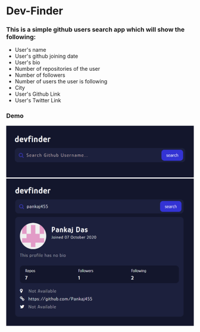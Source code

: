 # Dev-Finder

### This is a simple github users search app which will show the following:
* User's name
* User's github joining date
* User's bio
* Number of repositories of the user
* Number of followers
* Number of users the user is following
* City
* User's Github Link
* User's Twitter Link

### Demo

![search-box](https://github.com/Pankaj455/dev-finder/blob/main/screenshots/search-box.png)
![search-result](https://github.com/Pankaj455/dev-finder/blob/main/screenshots/search-result.png)
